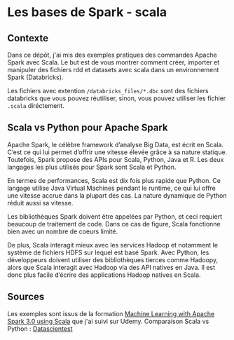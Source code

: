 # Les bases de Spark - scala
## Contexte


Dans ce dépôt, j'ai mis des exemples pratiques des commandes Apache Spark avec Scala. Le but est de vous montrer comment créer, importer et manipuler des fichiers rdd et datasets avec scala dans un environnement Spark (Databricks).

Les fichiers avec extention `/databricks_files/*.dbc` sont des fichiers databricks que vous pouvez réutiliser, sinon, vous pouvez utiliser les fichier ``.scala`` diréctement.

## Scala vs Python pour Apache Spark
Apache Spark, le célèbre framework d’analyse Big Data, est écrit en Scala. C’est ce qui lui permet d’offrir une vitesse élevée grâce à sa nature statique. Toutefois, Spark propose des APIs pour Scala, Python, Java et R. Les deux langages les plus utilisés pour Spark sont Scala et Python.

En termes de performances, Scala est dix fois plus rapide que Python. Ce langage utilise Java Virtual Machines pendant le runtime, ce qui lui offre une vitesse accrue dans la plupart des cas. La nature dynamique de Python réduit aussi sa vitesse.

Les bibliothèques Spark doivent être appelées par Python, et ceci requiert beaucoup de traitement de code. Dans ce cas de figure, Scala fonctionne bien avec un nombre de coeurs limité.

De plus, Scala interagit mieux avec les services Hadoop et notamment le système de fichiers HDFS sur lequel est basé Spark. Avec Python, les développeurs doivent utiliser des bibliothèques tierces comme Hadoopy, alors que Scala interagit avec Hadoop via des API natives en Java. Il est donc plus facile d’écrire des applications Hadoop natives en Scala.

## Sources
Les exemples sont issus de la formation [Machine Learning with Apache Spark 3.0 using Scala]() que j'ai suivi sur Udemy.
Comparaison Scala vs Python : [Datascientest](https://datascientest.com/scala#:~:text=Le%20langage%20Scala%20est%20un,le%20distingue%20des%20autres%20langages.)